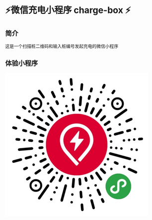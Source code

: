 # :zap:微信充电小程序 charge-box :zap:
## 简介
这是一个扫描桩二维码和输入桩编号发起充电的微信小程序
## 体验小程序
![扫码体验小程序](/res/img/ic_cl+.png)